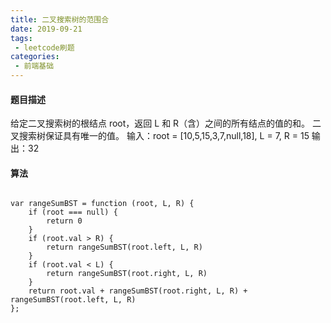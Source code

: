 ```yaml
---
title: 二叉搜索树的范围合
date: 2019-09-21
tags:
 - leetcode刷题
categories:
 - 前端基础
---
```

#### 题目描述

给定二叉搜索树的根结点 root，返回 L 和 R（含）之间的所有结点的值的和。
二叉搜索树保证具有唯一的值。 输入：root = [10,5,15,3,7,null,18], L = 7, R = 15 输出：32

#### 算法

```

var rangeSumBST = function (root, L, R) {
    if (root === null) {
        return 0
    }
    if (root.val > R) {
        return rangeSumBST(root.left, L, R)
    }
    if (root.val < L) {
        return rangeSumBST(root.right, L, R)
    }
    return root.val + rangeSumBST(root.right, L, R) + rangeSumBST(root.left, L, R)
};


```
